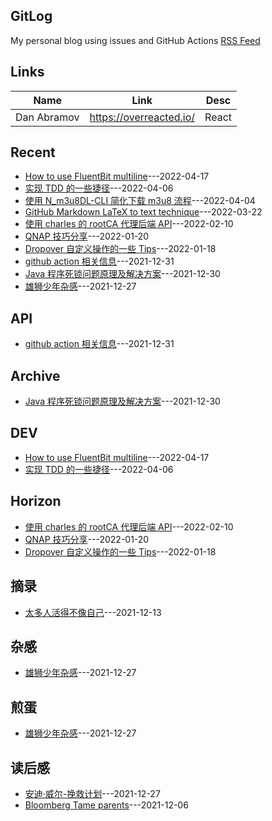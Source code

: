 ## GitLog 
My personal blog using issues and GitHub Actions [RSS Feed](https://bxb100.github.io/blog/feed.xml)
## Links
| Name | Link | Desc |
| ---- | ---- | ---- |
| Dan Abramov | https://overreacted.io/ | React |

## Recent
- [How to use FluentBit multiline](https://github.com/bxb100/blog/issues/15)---2022-04-17
- [实现 TDD 的一些捷径](https://github.com/bxb100/blog/issues/14)---2022-04-06
- [使用 N_m3u8DL-CLI 简化下载 m3u8 流程](https://github.com/bxb100/blog/issues/13)---2022-04-04
- [GitHub Markdown LaTeX to text technique](https://github.com/bxb100/blog/issues/12)---2022-03-22
- [使用 charles 的 rootCA  代理后端 API](https://github.com/bxb100/blog/issues/10)---2022-02-10
- [QNAP 技巧分享](https://github.com/bxb100/blog/issues/9)---2022-01-20
- [Dropover 自定义操作的一些 Tips](https://github.com/bxb100/blog/issues/8)---2022-01-18
- [github action 相关信息](https://github.com/bxb100/blog/issues/7)---2021-12-31
- [Java 程序死锁问题原理及解决方案](https://github.com/bxb100/blog/issues/6)---2021-12-30
- [雄狮少年杂感](https://github.com/bxb100/blog/issues/5)---2021-12-27

## API
- [github action 相关信息](https://github.com/bxb100/blog/issues/7)---2021-12-31


## Archive
- [Java 程序死锁问题原理及解决方案](https://github.com/bxb100/blog/issues/6)---2021-12-30


## DEV
- [How to use FluentBit multiline](https://github.com/bxb100/blog/issues/15)---2022-04-17
- [实现 TDD 的一些捷径](https://github.com/bxb100/blog/issues/14)---2022-04-06


## Horizon
- [使用 charles 的 rootCA  代理后端 API](https://github.com/bxb100/blog/issues/10)---2022-02-10
- [QNAP 技巧分享](https://github.com/bxb100/blog/issues/9)---2022-01-20
- [Dropover 自定义操作的一些 Tips](https://github.com/bxb100/blog/issues/8)---2022-01-18


## 摘录
- [太多人活得不像自己](https://github.com/bxb100/blog/issues/3)---2021-12-13


## 杂感
- [雄狮少年杂感](https://github.com/bxb100/blog/issues/5)---2021-12-27


## 煎蛋
- [雄狮少年杂感](https://github.com/bxb100/blog/issues/5)---2021-12-27


## 读后感
- [安迪·威尔-挽救计划](https://github.com/bxb100/blog/issues/4)---2021-12-27
- [Bloomberg Tame parents](https://github.com/bxb100/blog/issues/1)---2021-12-06

